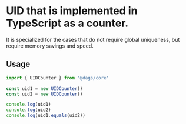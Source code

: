 # UID that is implemented in TypeScript as a counter.

It is specialized for the cases that do not require global uniqueness, but require memory savings
and speed.

## Usage

```ts
import { UIDCounter } from '@dags/core'

const uid1 = new UIDCounter()
const uid2 = new UIDCounter()

console.log(uid1)
console.log(uid2)
console.log(uid1.equals(uid2))
```

